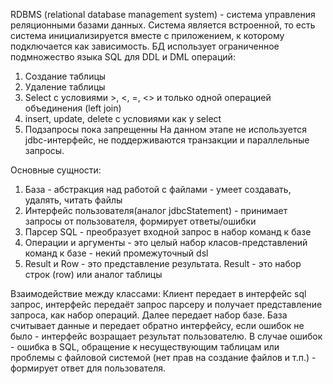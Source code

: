 RDBMS (relational database management system) - система управления реляционными базами данных. Система является встроенной, то есть система инициализируется вместе с приложением, к которому подключается как зависимость. БД использует ограниченное подмножество языка SQL для DDL и DML операций:
1. Создание таблицы
2. Удаление таблицы
3. Select с условиями >, <, =, <> и только одной операцией объединения (left join)
4. insert, update, delete с условиями как у select
5. Подзапросы пока запрещенны 
На данном этапе не используется jdbc-интерфейс, не поддерживаются транзакции и параллельные запросы.

Основные сущности:
1. База - абстракция над работой с файлами - умеет создавать, удалять, читать файлы
2. Интерфейс пользователя(аналог jdbcStatement) - принимает запросы от пользователя, формирует ответы/ошибки
3. Парсер SQL - преобразует входной запрос в набор команд к базе
4. Операции и аргументы - это целый набор класов-представлений команд к базе - некий промежуточный dsl
5. Result и Row - это представление результата. Result - это набор строк (row) или аналог таблицы

Взаимодействие между классами:
Клиент передает в интерфейс sql запрос, интерфейс передаёт запрос парсеру и получает представление запроса, как набор операций. Далее передает набор базе. База считывает данные и передает обратно интерфейсу, если ошибок не было - интерфейс возращает результат пользователю. В случае ошибок - ошибка в SQL, обращение к несуществующим таблицам или проблемы с файловой системой (нет прав на создание файлов и т.п.) - формирует ответ для пользователя.